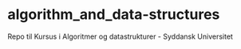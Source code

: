 # algorithm_and_data-structures
Repo til Kursus i Algoritmer og datastrukturer - Syddansk Universitet
